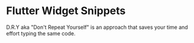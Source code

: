 # Flutter Widget Snippets
D.R.Y aka "Don't Repeat Yourself" is an approach that saves your time and effort typing the same code.
